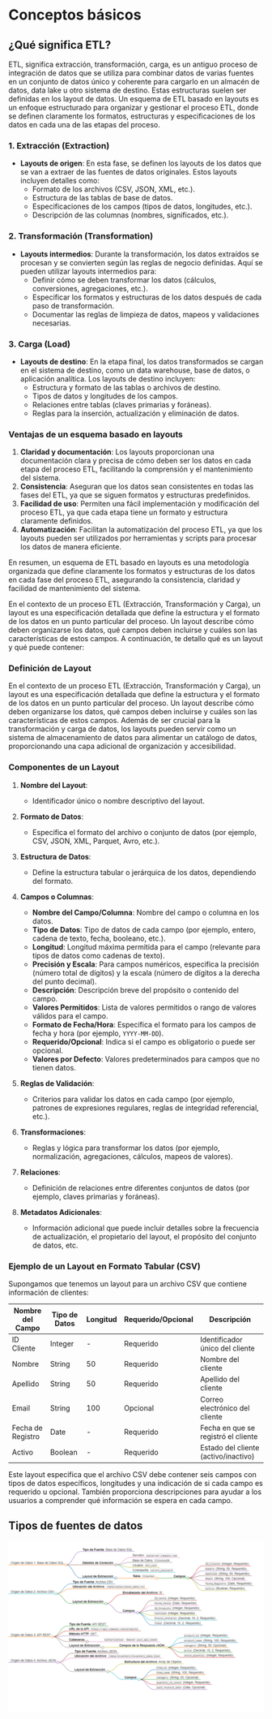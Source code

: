 # Conceptos básicos

## ¿Qué significa ETL?

ETL, significa extracción, transformación, carga, es un antiguo proceso de integración de datos que se utiliza para combinar datos de varias fuentes en un conjunto de datos único y coherente para cargarlo en un almacén de datos, data lake u otro sistema de destino. Estas estructuras suelen ser definidas en los layout de datos. Un esquema de ETL basado en layouts es un enfoque estructurado para organizar y gestionar el proceso ETL, donde se definen claramente los formatos, estructuras y especificaciones de los datos en cada una de las etapas del proceso.

### 1. **Extracción (Extraction)**

- **Layouts de origen**: En esta fase, se definen los layouts de los datos que se van a extraer de las fuentes de datos originales. Estos layouts incluyen detalles como:
  - Formato de los archivos (CSV, JSON, XML, etc.).
  - Estructura de las tablas de base de datos.
  - Especificaciones de los campos (tipos de datos, longitudes, etc.).
  - Descripción de las columnas (nombres, significados, etc.).

### 2. **Transformación (Transformation)**

- **Layouts intermedios**: Durante la transformación, los datos extraídos se procesan y se convierten según las reglas de negocio definidas. Aquí se pueden utilizar layouts intermedios para:
  - Definir cómo se deben transformar los datos (cálculos, conversiones, agregaciones, etc.).
  - Especificar los formatos y estructuras de los datos después de cada paso de transformación.
  - Documentar las reglas de limpieza de datos, mapeos y validaciones necesarias.

### 3. **Carga (Load)**

- **Layouts de destino**: En la etapa final, los datos transformados se cargan en el sistema de destino, como un data warehouse, base de datos, o aplicación analítica. Los layouts de destino incluyen:
  - Estructura y formato de las tablas o archivos de destino.
  - Tipos de datos y longitudes de los campos.
  - Relaciones entre tablas (claves primarias y foráneas).
  - Reglas para la inserción, actualización y eliminación de datos.

### Ventajas de un esquema basado en layouts

1. **Claridad y documentación**: Los layouts proporcionan una documentación clara y precisa de cómo deben ser los datos en cada etapa del proceso ETL, facilitando la comprensión y el mantenimiento del sistema.
2. **Consistencia**: Aseguran que los datos sean consistentes en todas las fases del ETL, ya que se siguen formatos y estructuras predefinidos.
3. **Facilidad de uso**: Permiten una fácil implementación y modificación del proceso ETL, ya que cada etapa tiene un formato y estructura claramente definidos.
4. **Automatización**: Facilitan la automatización del proceso ETL, ya que los layouts pueden ser utilizados por herramientas y scripts para procesar los datos de manera eficiente.

En resumen, un esquema de ETL basado en layouts es una metodología organizada que define claramente los formatos y estructuras de los datos en cada fase del proceso ETL, asegurando la consistencia, claridad y facilidad de mantenimiento del sistema.

En el contexto de un proceso ETL (Extracción, Transformación y Carga), un layout es una especificación detallada que define la estructura y el formato de los datos en un punto particular del proceso. Un layout describe cómo deben organizarse los datos, qué campos deben incluirse y cuáles son las características de estos campos. A continuación, te detallo qué es un layout y qué puede contener:

### Definición de Layout

En el contexto de un proceso ETL (Extracción, Transformación y Carga), un layout es una especificación detallada que define la estructura y el formato de los datos en un punto particular del proceso. Un layout describe cómo deben organizarse los datos, qué campos deben incluirse y cuáles son las características de estos campos. Además de ser crucial para la transformación y carga de datos, los layouts pueden servir como un sistema de almacenamiento de datos para alimentar un catálogo de datos, proporcionando una capa adicional de organización y accesibilidad.

### Componentes de un Layout

1. **Nombre del Layout**:
   - Identificador único o nombre descriptivo del layout.

2. **Formato de Datos**:
   - Especifica el formato del archivo o conjunto de datos (por ejemplo, CSV, JSON, XML, Parquet, Avro, etc.).

3. **Estructura de Datos**:
   - Define la estructura tabular o jerárquica de los datos, dependiendo del formato.

4. **Campos o Columnas**:
   - **Nombre del Campo/Columna**: Nombre del campo o columna en los datos.
   - **Tipo de Datos**: Tipo de datos de cada campo (por ejemplo, entero, cadena de texto, fecha, booleano, etc.).
   - **Longitud**: Longitud máxima permitida para el campo (relevante para tipos de datos como cadenas de texto).
   - **Precisión y Escala**: Para campos numéricos, especifica la precisión (número total de dígitos) y la escala (número de dígitos a la derecha del punto decimal).
   - **Descripción**: Descripción breve del propósito o contenido del campo.
   - **Valores Permitidos**: Lista de valores permitidos o rango de valores válidos para el campo.
   - **Formato de Fecha/Hora**: Especifica el formato para los campos de fecha y hora (por ejemplo, `YYYY-MM-DD`).
   - **Requerido/Opcional**: Indica si el campo es obligatorio o puede ser opcional.
   - **Valores por Defecto**: Valores predeterminados para campos que no tienen datos.

5. **Reglas de Validación**:
   - Criterios para validar los datos en cada campo (por ejemplo, patrones de expresiones regulares, reglas de integridad referencial, etc.).

6. **Transformaciones**:
   - Reglas y lógica para transformar los datos (por ejemplo, normalización, agregaciones, cálculos, mapeos de valores).

7. **Relaciones**:
   - Definición de relaciones entre diferentes conjuntos de datos (por ejemplo, claves primarias y foráneas).

8. **Metadatos Adicionales**:
   - Información adicional que puede incluir detalles sobre la frecuencia de actualización, el propietario del layout, el propósito del conjunto de datos, etc.

### Ejemplo de un Layout en Formato Tabular (CSV)

Supongamos que tenemos un layout para un archivo CSV que contiene información de clientes:

| Nombre del Campo | Tipo de Datos | Longitud | Requerido/Opcional | Descripción                 |
|------------------|---------------|----------|--------------------|-----------------------------|
| ID Cliente       | Integer       | -        | Requerido          | Identificador único del cliente |
| Nombre           | String        | 50       | Requerido          | Nombre del cliente          |
| Apellido         | String        | 50       | Requerido          | Apellido del cliente        |
| Email            | String        | 100      | Opcional           | Correo electrónico del cliente |
| Fecha de Registro| Date          | -        | Requerido          | Fecha en que se registró el cliente |
| Activo           | Boolean       | -        | Requerido          | Estado del cliente (activo/inactivo) |

Este layout especifica que el archivo CSV debe contener seis campos con tipos de datos específicos, longitudes y una indicación de si cada campo es requerido u opcional. También proporciona descripciones para ayudar a los usuarios a comprender qué información se espera en cada campo.

## **Tipos de fuentes de datos**

![Tipos de fuentes de datos](../img/sources.png)